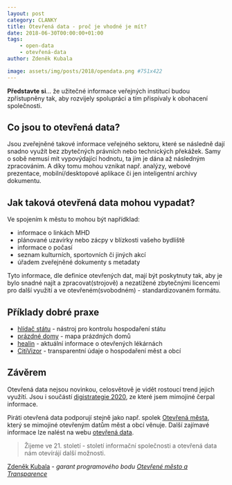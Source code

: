 ```yaml
---
layout: post
category: CLANKY
title: Otevřená data - proč je vhodné je mít?
date: 2018-06-30T00:00:00+01:00  
tags: 
    - open-data
    - otevřená-data
author: Zdeněk Kubala

image: assets/img/posts/2018/opendata.png #751x422
---
```


**Představte si**... že užitečné informace veřejných institucí budou 
zpřístupněny tak, aby rozvijely spolupráci a tím přispívaly k obohacení 
společnosti. 

Co jsou to otevřená data?
-------------------------
Jsou zveřejněné takové informace veřejného sektoru, které se následně dají 
snadno využít bez zbytečných právních nebo technických překážek. Samy o sobě 
nemusí mít vypovýdající hodnotu, ta jim je dána až následným zpracovánim.
A díky tomu mohou vznikat např. analýzy, webové prezentace, mobilní/desktopové 
aplikace či jen inteligentní archivy dokumentu.


Jak taková otevřená data mohou vypadat?
---------------------------------------
Ve spojením k městu to mohou být napřídklad:
- informace o linkách MHD
- plánované uzavírky nebo zácpy v blízkosti vašeho bydliště
- informace o počasí
- seznam kulturních, sportovních či jiných akcí
- úřadem zveřejněné dokumenty s metadaty

Tyto informace, dle definice otevřených dat, mají být poskytnuty tak, aby je 
bylo snadné najít a zpracovat(strojově) a nezatížené zbytečnými licencemi pro 
další využití a ve otevřeném(svobodném) - standardizovaném formátu.


Příklady dobré praxe
--------------------
- [hlídač státu][1] - nástroj pro kontrolu hospodaření státu
- [prázdné domy][2] - mapa prázdných domů
- [healin][3] - aktuální informace o otevřených lékárnách
- [CitiVizor][4] - transparentní údaje o hospodaření měst a obcí


Závěrem
-------
Otevřená data nejsou novinkou, celosvětově je vidět rostoucí trend jejich 
využítí. Jsou i součástí [digistrategie 2020][5], ze které jsem mimojiné čerpal
informace.

Piráti otevřená data podporují stejně jako např. spolek [Otevřená města][6], 
který se mimojiné otevřeným datům měst a obcí věnuje. Další zajímavé informace 
lze nalést na webu [otevřená data][7].


> Žijeme ve 21. století - století informační společnosti a otevřená data nám 
> otevírájí další možnosti.

[Zdeněk Kubala][8] - *garant programového bodu [Otevřené město a Transparence][9]*  


[1]: https://www.hlidacstatu.cz/ucty
[2]: http://prazdnedomy.cz/
[3]: https://healin.astrnts.com/
[4]: https://cityvizor.cz/
[5]: http://digistrategie.cz/
[6]: https://www.otevrenamesta.cz/
[7]: http://www.otevrenadata.cz/
[8]: https://chrudim.pirati.cz/lide/zdenek-kubala/
[9]: https://chrudim.pirati.cz/volby-2018/program/otevrene-mesto/

